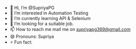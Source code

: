- 👋 Hi, I’m @SupriyaPG
- 👀 I’m interested in Automation Testing
- 🌱 I’m currently learning API & Selenium
- 💞️ I’m looking for a suitable job.
- 📫 How to reach me mail me on supriyapg369@gmail.com
- 😄 Pronouns: Supriya
- ⚡ Fun fact: 

<!---
SupriyaPG/SupriyaPG is a ✨ special ✨ repository because its `README.md` (this file) appears on your GitHub profile.
You can click the Preview link to take a look at your changes.
--->
